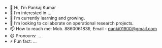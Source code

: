 - 👋 Hi, I’m Pankaj Kumar
- 👀 I’m interested in ...
- 🌱 I’m currently learning and growing.
- 💞️ I’m looking to collaborate on operational research projects.
- 📫 How to reach me: Mob. 8860061839, Email - panki01900@gmail.com
- 😄 Pronouns: ...
- ⚡ Fun fact: ...

<!---
Pankajduor24/Pankajduor24 is a ✨ special ✨ repository because its `README.md` (this file) appears on your GitHub profile.
You can click the Preview link to take a look at your changes.
--->
